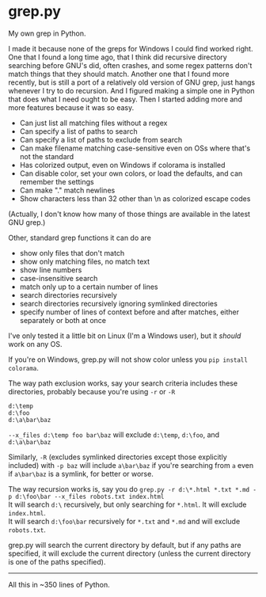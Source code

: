 # grep.py
My own grep in Python.

I made it because none of the greps for Windows I could find worked right. One that I found a long time ago, that I think did recursive directory searching before GNU's did, often crashes, and some regex patterns don't match things that they should match. Another one that I found more recently, but is still a port of a relatively old version of GNU grep, just hangs whenever I try to do recursion. And I figured making a simple one in Python that does what I need ought to be easy. Then I started adding more and more features because it was so easy.

- Can just list all matching files without a regex
- Can specify a list of paths to search
- Can specify a list of paths to exclude from search
- Can make filename matching case-sensitive even on OSs where that's not the standard
- Has colorized output, even on Windows if colorama is installed
- Can disable color, set your own colors, or load the defaults, and can remember the settings
- Can make "." match newlines
- Show characters less than 32 other than \\n as colorized escape codes

(Actually, I don't know how many of those things are available in the latest GNU grep.)

Other, standard grep functions it can do are
- show only files that don't match
- show only matching files, no match text
- show line numbers
- case-insensitive search
- match only up to a certain number of lines
- search directories recursively
- search directories recursively ignoring symlinked directories
- specify number of lines of context before and after matches, either separately or both at once

I've only tested it a little bit on Linux (I'm a Windows user), but it *should* work on any OS.

If you're on Windows, grep.py will not show color unless you `pip install colorama`.

The way path exclusion works, say your search criteria includes these directories, probably because you're using `-r` or `-R`
```
d:\temp  
d:\foo   
d:\a\bar\baz
```

`--x_files d:\temp foo bar\baz` will exclude `d:\temp`, `d:\foo`, and `d:\a\bar\baz`

Similarly, `-R` (excludes symlinked directories except those explicitly included) with `-p baz` will include `a\bar\baz` if you're searching from `a` even if `a\bar\baz` is a symlink, for better or worse.

The way recursion works is, say you do `grep.py -r d:\*.html *.txt *.md -p d:\foo\bar --x_files robots.txt index.html`  
It will search `d:\` recursively, but only searching for `*.html`. It will exclude `index.html`.   
It will search `d:\foo\bar` recursively for `*.txt` and `*.md` and will exclude `robots.txt`. 

grep.py will search the current directory by default, but if any paths are specified, it will exclude the current directory (unless the current directory is one of the paths specified).

-----

All this in ~350 lines of Python.
